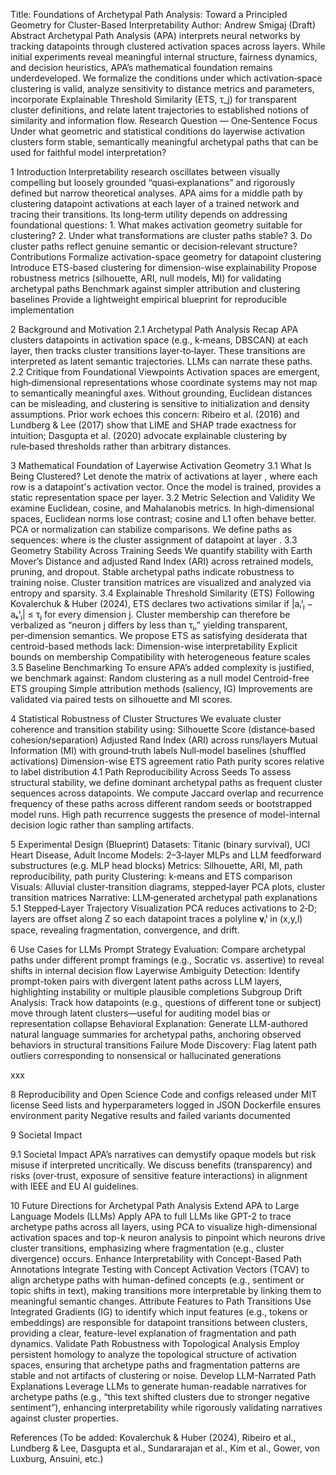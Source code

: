 Title: Foundations of Archetypal Path Analysis: Toward a Principled Geometry for Cluster-Based Interpretability Author: Andrew Smigaj (Draft)
Abstract Archetypal Path Analysis (APA) interprets neural networks by tracking datapoints through clustered activation spaces across layers. While initial experiments reveal meaningful internal structure, fairness dynamics, and decision heuristics, APA’s mathematical foundation remains underdeveloped. We formalize the conditions under which activation‑space clustering is valid, analyze sensitivity to distance metrics and parameters, incorporate Explainable Threshold Similarity (ETS, τ_j) for transparent cluster definitions, and relate latent trajectories to established notions of similarity and information flow.
Research Question — One‑Sentence Focus Under what geometric and statistical conditions do layerwise activation clusters form stable, semantically meaningful archetypal paths that can be used for faithful model interpretation?

1  Introduction
Interpretability research oscillates between visually compelling but loosely grounded “quasi‑explanations” and rigorously defined but narrow theoretical analyses. APA aims for a middle path by clustering datapoint activations at each layer of a trained network and tracing their transitions. Its long‑term utility depends on addressing foundational questions: 1. What makes activation geometry suitable for clustering? 2. Under what transformations are cluster paths stable? 3. Do cluster paths reflect genuine semantic or decision‑relevant structure?
Contributions
Formalize activation-space geometry for datapoint clustering
Introduce ETS-based clustering for dimension-wise explainability
Propose robustness metrics (silhouette, ARI, null models, MI) for validating archetypal paths
Benchmark against simpler attribution and clustering baselines
Provide a lightweight empirical blueprint for reproducible implementation

2  Background and Motivation
2.1 Archetypal Path Analysis Recap
APA clusters datapoints in activation space (e.g., k‑means, DBSCAN) at each layer, then tracks cluster transitions layer‑to‑layer. These transitions are interpreted as latent semantic trajectories. LLMs can narrate these paths.
2.2 Critique from Foundational Viewpoints
Activation spaces are emergent, high‑dimensional representations whose coordinate systems may not map to semantically meaningful axes. Without grounding, Euclidean distances can be misleading, and clustering is sensitive to initialization and density assumptions.
Prior work echoes this concern: Ribeiro et al. (2016) and Lundberg & Lee (2017) show that LIME and SHAP trade exactness for intuition; Dasgupta et al. (2020) advocate explainable clustering by rule‑based thresholds rather than arbitrary distances.

3  Mathematical Foundation of Layerwise Activation Geometry
3.1 What Is Being Clustered?
Let denote the matrix of activations at layer , where each row is a datapoint's activation vector. Once the model is trained, provides a static representation space per layer.
3.2 Metric Selection and Validity
We examine Euclidean, cosine, and Mahalanobis metrics. In high‑dimensional spaces, Euclidean norms lose contrast; cosine and L1 often behave better. PCA or normalization can stabilize comparisons. We define paths as sequences:
 where is the cluster assignment of datapoint at layer .
3.3 Geometry Stability Across Training Seeds
We quantify stability with Earth Mover’s Distance and adjusted Rand Index (ARI) across retrained models, pruning, and dropout. Stable archetypal paths indicate robustness to training noise. Cluster transition matrices are visualized and analyzed via entropy and sparsity.
3.4 Explainable Threshold Similarity (ETS)
Following Kovalerchuk & Huber (2024), ETS declares two activations similar if |aᵢˡⱼ − aₖˡⱼ| ≤ τⱼ for every dimension j. Cluster membership can therefore be verbalized as “neuron j differs by less than τⱼ,” yielding transparent, per‑dimension semantics. We propose ETS as satisfying desiderata that centroid-based methods lack:
Dimension-wise interpretability
Explicit bounds on membership
Compatibility with heterogeneous feature scales
3.5 Baseline Benchmarking
To ensure APA’s added complexity is justified, we benchmark against:
Random clustering as a null model
Centroid-free ETS grouping
Simple attribution methods (saliency, IG) Improvements are validated via paired tests on silhouette and MI scores.

4  Statistical Robustness of Cluster Structures
We evaluate cluster coherence and transition stability using:
Silhouette Score (distance‑based cohesion/separation)
Adjusted Rand Index (ARI) across runs/layers
Mutual Information (MI) with ground‑truth labels
Null‑model baselines (shuffled activations)
Dimension-wise ETS agreement ratio
Path purity scores relative to label distribution
4.1 Path Reproducibility Across Seeds
To assess structural stability, we define dominant archetypal paths as frequent cluster sequences across datapoints. We compute Jaccard overlap and recurrence frequency of these paths across different random seeds or bootstrapped model runs. High path recurrence suggests the presence of model-internal decision logic rather than sampling artifacts.

5  Experimental Design (Blueprint)
Datasets: Titanic (binary survival), UCI Heart Disease, Adult Income
Models: 2–3‑layer MLPs and LLM feedforward substructures (e.g. MLP head blocks)
Metrics: Silhouette, ARI, MI, path reproducibility, path purity
Clustering: k‑means and ETS comparison
Visuals: Alluvial cluster‑transition diagrams, stepped‑layer PCA plots, cluster transition matrices
Narrative: LLM‑generated archetypal path explanations
5.1 Stepped‑Layer Trajectory Visualization
PCA reduces activations to 2‑D; layers are offset along Z so each datapoint traces a polyline 𝐯ᵢˡ in (x,y,l) space, revealing fragmentation, convergence, and drift.

6  Use Cases for LLMs
Prompt Strategy Evaluation: Compare archetypal paths under different prompt framings (e.g., Socratic vs. assertive) to reveal shifts in internal decision flow
Layerwise Ambiguity Detection: Identify prompt-token pairs with divergent latent paths across LLM layers, highlighting instability or multiple plausible completions
Subgroup Drift Analysis: Track how datapoints (e.g., questions of different tone or subject) move through latent clusters—useful for auditing model bias or representation collapse
Behavioral Explanation: Generate LLM-authored natural language summaries for archetypal paths, anchoring observed behaviors in structural transitions
Failure Mode Discovery: Flag latent path outliers corresponding to nonsensical or hallucinated generations

xxx

8  Reproducibility and Open Science
Code and configs released under MIT license
Seed lists and hyperparameters logged in JSON
Dockerfile ensures environment parity
Negative results and failed variants documented

9  Societal Impact

9.1 Societal Impact
APA’s narratives can demystify opaque models but risk misuse if interpreted uncritically. We discuss benefits (transparency) and risks (over‑trust, exposure of sensitive feature interactions) in alignment with IEEE and EU AI guidelines.

10  Future Directions for Archetypal Path Analysis
Extend APA to Large Language Models (LLMs)
Apply APA to full LLMs like GPT-2 to trace archetype paths across all layers, using PCA to visualize high-dimensional activation spaces and top-k neuron analysis to pinpoint which neurons drive cluster transitions, emphasizing where fragmentation (e.g., cluster divergence) occurs.
Enhance Interpretability with Concept-Based Path Annotations
Integrate Testing with Concept Activation Vectors (TCAV) to align archetype paths with human-defined concepts (e.g., sentiment or topic shifts in text), making transitions more interpretable by linking them to meaningful semantic changes.
Attribute Features to Path Transitions
Use Integrated Gradients (IG) to identify which input features (e.g., tokens or embeddings) are responsible for datapoint transitions between clusters, providing a clear, feature-level explanation of fragmentation and path dynamics.
Validate Path Robustness with Topological Analysis
Employ persistent homology to analyze the topological structure of activation spaces, ensuring that archetype paths and fragmentation patterns are stable and not artifacts of clustering or noise.
Develop LLM-Narrated Path Explanations
Leverage LLMs to generate human-readable narratives for archetype paths (e.g., “this text shifted clusters due to stronger negative sentiment”), enhancing interpretability while rigorously validating narratives against cluster properties.


References
(To be added: Kovalerchuk & Huber (2024), Ribeiro et al., Lundberg & Lee, Dasgupta et al., Sundararajan et al., Kim et al., Gower, von Luxburg, Ansuini, etc.)


